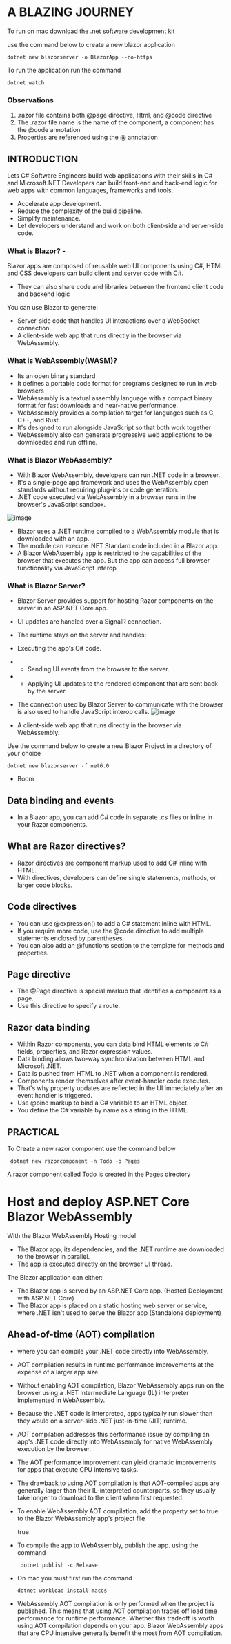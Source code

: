 # A BLAZING JOURNEY
To run on mac download the .net software development kit

use the command below to create a new blazor application

    dotnet new blazorserver -o BlazorApp --no-https

To run the application run the command 

    dotnet watch
    
### Observations    
1. .razor file contains both @page directive, Html, and @code directive 
2. The .razor file name is the name of the component, a component has the @code annotation
3. Properties are referenced using the @ annotation    
    
## INTRODUCTION
Lets C# Software Engineers build web applications with their skills in C# and Microsoft.NET Developers can build front-end and back-end logic for web apps with common languages, frameworks and tools.

- Accelerate app development.
- Reduce the complexity of the build pipeline.
- Simplify maintenance.
- Let developers understand and work on both client-side and server-side code.

### What is Blazor? - 
Blazor apps are composed of reusable web UI components using C#, HTML and CSS developers can build client and server code with C#.
- They can also share code and libraries between the frontend client code and backend logic

You can use Blazor to generate:
- Server-side code that handles UI interactions over a WebSocket connection.
- A client-side web app that runs directly in the browser via WebAssembly.

### What is WebAssembly(WASM)?
- Its an open binary standard 
- It defines a portable code format for programs designed to run in web browsers
- WebAssembly is a textual assembly language with a compact binary format for fast downloads and near-native performance.
- WebAssembly provides a compilation target for languages such as C, C++, and Rust.
- It's designed to run alongside JavaScript so that both work together
- WebAssembly also can generate progressive web applications to be downloaded and run offline.

### What is Blazor WebAssembly?
- With Blazor WebAssembly, developers can run .NET code in a browser.
- It's a single-page app framework and uses the WebAssembly open standards without requiring plug-ins or code generation.
- .NET code executed via WebAssembly in a browser runs in the browser's JavaScript sandbox. 

![image](https://user-images.githubusercontent.com/17984713/141642623-a6ce1bb8-927e-4b58-95b8-209fe2add22a.png)
- Blazor uses a .NET runtime compiled to a WebAssembly module that is downloaded with an app.
- The module can execute .NET Standard code included in a Blazor app.
- A Blazor WebAssembly app is restricted to the capabilities of the browser that executes the app. But the app can access full browser functionality via JavaScript interop

### What is Blazor Server?
- Blazor Server provides support for hosting Razor components on the server in an ASP.NET Core app.
- UI updates are handled over a SignalR connection.
- The runtime stays on the server and handles:
- Executing the app's C# code.
- - Sending UI events from the browser to the server.
- - Applying UI updates to the rendered component that are sent back by the server.
- The connection used by Blazor Server to communicate with the browser is also used to handle JavaScript interop calls.
![image](https://user-images.githubusercontent.com/17984713/141642784-6572fdfe-24f6-44be-9bab-12abff480c5e.png)

- A client-side web app that runs directly in the browser via WebAssembly.

Use the command below to create a new Blazor Project in a directory of your choice

    dotnet new blazorserver -f net6.0
- Boom 

## Data binding and events  

- In a Blazor app, you can add C# code in separate .cs files or inline in your Razor components.

## What are Razor directives?
- Razor directives are component markup used to add C# inline with HTML. 
- With directives, developers can define single statements, methods, or larger code blocks.  

## Code directives
- You can use @expression() to add a C# statement inline with HTML.
- If you require more code, use the @code directive to add multiple statements enclosed by parentheses.
- You can also add an @functions section to the template for methods and properties. 

## Page directive
- The @Page directive is special markup that identifies a component as a page. 
- Use this directive to specify a route. 


## Razor data binding
- Within Razor components, you can data bind HTML elements to C# fields, properties, and Razor expression values. 
- Data binding allows two-way synchronization between HTML and Microsoft .NET.
- Data is pushed from HTML to .NET when a component is rendered. 
- Components render themselves after event-handler code executes. 
- That's why property updates are reflected in the UI immediately after an event handler is triggered.
- Use @bind markup to bind a C# variable to an HTML object.
- You define the C# variable by name as a string in the HTML.

## PRACTICAL 

To Create a new razor component use the command below

     dotnet new razorcomponent -n Todo -o Pages

A razor component called Todo is created in the Pages directory


# Host and deploy ASP.NET Core Blazor WebAssembly

With the Blazor WebAssembly Hosting model 
- The Blazor app, its dependencies, and the .NET runtime are downloaded to the browser in parallel.
- The app is executed directly on the browser UI thread.

The Blazor application can either: 
- The Blazor app is served by an ASP.NET Core app. (Hosted Deployment with ASP.NET Core)
- The Blazor app is placed on a static hosting web server or service, where .NET isn't used to serve the Blazor app (Standalone deployment)

## Ahead-of-time (AOT) compilation
- where you can compile your .NET code directly into WebAssembly.
- AOT compilation results in runtime performance improvements at the expense of a larger app size
- Without enabling AOT compilation, Blazor WebAssembly apps run on the browser using a .NET Intermediate Language (IL) interpreter implemented in WebAssembly. 
- Because the .NET code is interpreted, apps typically run slower than they would on a server-side .NET just-in-time (JIT) runtime. 
- AOT compilation addresses this performance issue by compiling an app's .NET code directly into WebAssembly for native WebAssembly execution by the browser.
- The AOT performance improvement can yield dramatic improvements for apps that execute CPU intensive tasks.
- The drawback to using AOT compilation is that AOT-compiled apps are generally larger than their IL-interpreted counterparts, so they usually take longer to download to the client when first requested.
- To enable WebAssembly AOT compilation, add the <RunAOTCompilation> property set to true to the Blazor WebAssembly app's project file

    <PropertyGroup>
        <RunAOTCompilation>true</RunAOTCompilation>
     </PropertyGroup>
    
   
    
- To compile the app to WebAssembly, publish the app. using the command 
     
       dotnet publish -c Release
    
- On mac you must first run the command 
    
      dotnet workload install macos 
    
- WebAssembly AOT compilation is only performed when the project is published.
This means that using AOT compilation trades off load time performance for runtime performance. Whether this tradeoff is worth using AOT compilation depends on your app. Blazor WebAssembly apps that are CPU intensive generally benefit the most from AOT compilation.
    
    
    
    
    
    
    
    
    
    




